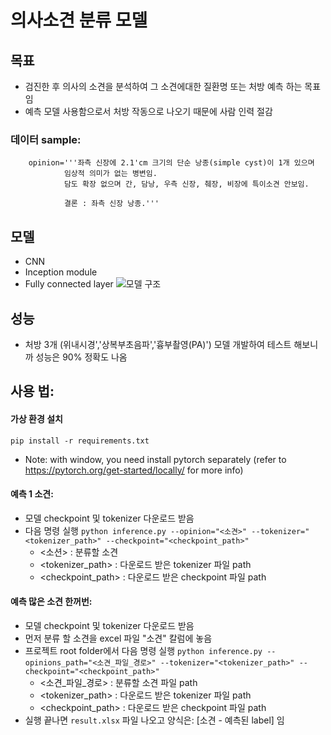 # 의사소견 분류 모델

## 목표

- 검진한 후 의사의 소견을 분석하여 그 소견에대한 질환명 또는 처방 예측 하는 목표임
- 예측 모델 사용함으로서 처방 작동으로 나오기 때문에 사람 인력 절감 
### 데이터 sample:
```
    opinion='''좌측 신장에 2.1'cm 크기의 단순 낭종(simple cyst)이 1개 있으며
            임상적 의미가 없는 병변임.
            담도 확장 없으며 간, 담낭, 우측 신장, 췌장, 비장에 특이소견 안보임.
        
            결론 : 좌측 신장 낭종.'''
```
## 모델
- CNN
- Inception module
- Fully connected layer
![모델 구조](모델구조.png?raw=true "소견 분류 모델 구조")

## 성능
- 처방 3개 (위내시경','상복부초음파','흉부촬영(PA)') 모델 개발하여 테스트 해보니까 성능은 90% 정확도 나옴


## 사용 법:
#### 가상 환경 설치
`pip install -r requirements.txt`
- Note: with window, you need install pytorch separately (refer to https://pytorch.org/get-started/locally/ for more info)

#### 예측 1 소견:
- 모델 checkpoint 및 tokenizer 다운로드 받음
- 다음 명령 실행
`python inference.py --opinion="<소견>" --tokenizer="<tokenizer_path>" --checkpoint="<checkpoint_path>"`
    - <소션> : 분류할 소견
    - <tokenizer_path> : 다운로드 받은 tokenizer 파일 path
    - <checkpoint_path> : 다운로드 받은 checkpoint 파일 path
    
#### 예측 많은 소견 한꺼번:
- 모델 checkpoint 및 tokenizer 다운로드 받음
- 먼저 분류 할 소견을 excel 파일 "소견" 칼럼에 놓음
- 프로젝트 root folder에서 다음 명령 실행
`python inference.py --opinions_path="<소견_파일_경로>" --tokenizer="<tokenizer_path>" --checkpoint="<checkpoint_path>"`
    - <소견_파일_경로> : 분류할 소견 파일 path
    - <tokenizer_path> : 다운로드 받은 tokenizer 파일 path
    - <checkpoint_path> : 다운로드 받은 checkpoint 파일 path
- 실행 끝나면 `result.xlsx` 파일 나오고 양식은: [소견 - 예측된 label] 임
